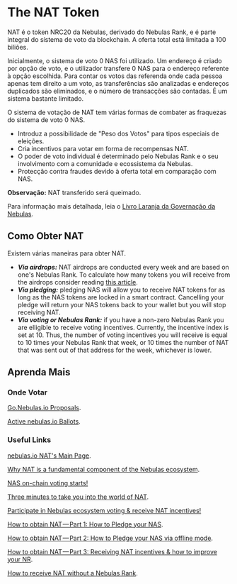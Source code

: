 # The NAT Token
NAT é o token NRC20 da Nebulas, derivado do Nebulas Rank, e é parte integral do sístema de voto da blockchain. A oferta total está limitada a 100 biliões.

Inicialmente, o sistema de voto 0 NAS foi utilizado. Um endereço é criado por opção de voto, e o utilizador transfere 0 NAS para o endereço referente à opção escolhida. Para contar os votos das referenda onde cada pessoa apenas tem direito a um voto, as transferências são analizadas e endereços duplicados são eliminados, e o número de transacções são contadas. É um sistema bastante limitado.

O sistema de votação de NAT tem várias formas de combater as fraquezas do sistema de voto 0 NAS.

* Introduz a possibilidade de "Peso dos Votos" para tipos especiais de eleições.
* Cria incentivos para votar em forma de recompensas NAT.
* O poder de voto individual é determinado pelo Nebulas Rank e o seu involvimento com a comunidade e ecossistema da Nebulas.   
* Protecção contra fraudes devido à oferta total em comparação com NAS.

**Observação:** NAT transferido será queimado.

Para informação mais detalhada, leia o [Livro Laranja da Governação da Nebulas](https://nebulas.io/docs/NebulasOrangepaper.pdf).

## Como Obter NAT
Existem várias maneiras para obter NAT.

* ***Via airdrops:*** NAT airdrops are conducted every week and are based on one's Nebulas Rank. To calculate how many tokens you will receive from the airdrops consider reading [this article](https://medium.com/nebulasio/check-your-nr-see-how-many-tokens-you-can-receive-from-the-nat-airdrop-a45b0efdd697). 
* ***Via pledging:*** pledging NAS will allow you to receive NAT tokens for as long as the NAS tokens are locked in a smart contract. Cancelling your pledge will return your NAS tokens back to your wallet but you will stop receiving NAT.
* ***Via voting or Nebulas Rank:*** if you have a non-zero Nebulas Rank you are elligible to receive voting incentives. Currently, the incentive index is set at 10. Thus, the number of voting incentives you will receive is equal to 10 times your Nebulas Rank that week, or 10 times the number of NAT that was sent out of that address for the week, whichever is lower.

## Aprenda Mais 
### Onde Votar
[Go.Nebulas.io Proposals](https://go.nebulas.io/votes?page=1&byCategory=0&byStatus=0&bySort=0).

[Active nebulas.io Ballots](https://nebulas.io/nat-vote.html).

### Useful Links
[nebulas.io NAT's Main Page](https://nebulas.io/nat.html).

[Why NAT is a fundamental component of the Nebulas ecosystem](https://medium.com/nebulasio/why-nat-is-a-fundamental-component-of-the-nebulas-ecosystem-1a8b07c0cf58).

[NAS on-chain voting starts!](https://medium.com/nebulasio/nat-onchain-voting-starts-1d193c974f7a)

[Three minutes to take you into the world of NAT](https://www.reddit.com/r/nebulas/comments/bv3t3j/three_minutes_to_take_you_into_the_world_of_nat/?ref=readnext).

[Participate in Nebulas ecosystem voting & receive NAT incentives!](https://medium.com/nebulasio/participate-in-nebulas-ecosystem-voting-receive-nat-incentives-7235fdc65439)

[How to obtain NAT — Part 1: How to Pledge your NAS](https://medium.com/nebulasio/want-to-get-nat-you-need-to-prepare-the-following-on-may-5th-part-1-465224f23af5).

[How to obtain NAT — Part 2: How to Pledge your NAS via offline mode](https://medium.com/nebulasio/how-to-obtain-nat-part-2-how-to-pledge-your-nas-via-offline-mode-add3172d940c).

[How to obtain NAT — Part 3: Receiving NAT incentives & how to improve your NR](https://medium.com/nebulasio/how-to-obtain-nat-part-3-receiving-nat-incentives-how-to-improve-your-nr-ac28b43cf9f1).

[How to receive NAT without a Nebulas Rank](https://medium.com/nebulasio/how-to-receive-nat-without-a-nebulas-rank-5d8cbd931cb9).
